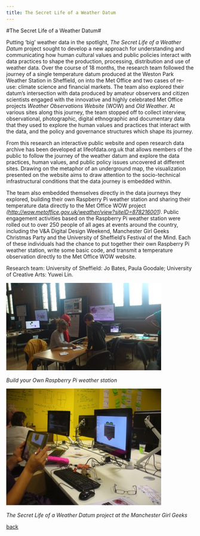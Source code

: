 ```yaml
---
title: The Secret Life of a Weather Datum
---
```


#The Secret Life of a Weather Datum#

Putting ‘big’ weather data in the spotlight, _The Secret Life of a Weather Datum_ project sought to develop a new approach for understanding and communicating how human cultural values and public policies interact with data practices to shape the production, processing, distribution and use of weather data. Over the course of 18 months, the research team followed the journey of a single temperature datum produced at the Weston Park Weather Station in Sheffield, on into the Met Office and two cases of re-use: climate science and financial markets. The team also explored their datum’s intersection with data produced by amateur observers and citizen scientists engaged with the innovative and highly celebrated Met Office projects _Weather Observations Website_ (WOW) and _Old Weather_. At various sites along this journey, the team stopped off to collect interview, observational, photographic, digital ethnographic and documentary data that they used to explore the human values and practices that interact with the data, and the policy and governance structures which shape its journey.

From this research an interactive public website and open research data archive has been developed at lifeofdata.org.uk that allows members of the public to follow the journey of the weather datum and explore the data practices, human values, and public policy issues uncovered at different sites. Drawing on the metaphor of an underground map, the visualization presented on the website aims to draw attention to the socio-technical infrastructural conditions that the data journey is embedded within. 

The team also embedded themselves directly in the data journeys they explored, building their own Raspberry Pi weather station and sharing their temperature data directly to the Met Office WOW project *(http://wow.metoffice.gov.uk/weather/view?siteID=878216001)*. Public engagement activities based on the Raspberry Pi weather station were rolled out to over 250 people of all ages at events around the country, including the V&A Digital Design Weekend, Manchester Girl Geeks Christmas Party and the University of Sheffield’s Festival of the Mind. Each of these individuals had the chance to put together their own Raspberry Pi weather station, write some basic code, and transmit a temperature observation directly to the Met Office WOW website.

Research team: University of Sheffield: Jo Bates, Paula Goodale; University of Creative Arts: Yuwei Lin.

![Image1: Build your Own Raspberry Pi weather station](Images/13a.jpg)

_Build your Own Raspberry Pi weather station_

![Image2: The Secret Life of a Weather Datum project at the Manchester Girl Geeks](Images/13b.jpg)

_The Secret Life of a Weather Datum project at the Manchester Girl Geeks_

[back](./)